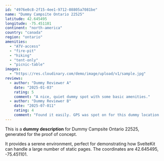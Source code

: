 ```yaml
---
id: "4976e0c8-2f15-4ee1-9712-08805a7081be"
name: "Dummy Campsite Ontario 22525"
latitude: 42.645495
longitude: -75.451101
continent: "north-america"
country: "canada"
region: "ontario"
amenities:
  - "ATV-access"
  - "fire-pit"
  - "hiking"
  - "tent-only"
  - "picnic-table"
images:
  - "https://res.cloudinary.com/demo/image/upload/v1/sample.jpg"
reviews:
  - author: "Dummy Reviewer A"
    date: "2025-01-03"
    rating: 5
    comment: "A nice, quiet dummy spot with some basic amenities."
  - author: "Dummy Reviewer B"
    date: "2025-07-011"
    rating: 4
    comment: "Found it easily. GPS was spot on for this dummy location."
---
```


This is a **dummy description** for Dummy Campsite Ontario 22525, generated for the proof of concept.

It provides a serene environment, perfect for demonstrating how SvelteKit can handle a large number of static pages. The coordinates are 42.645495, -75.451101.
